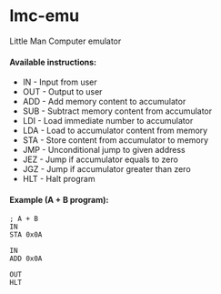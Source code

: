 # lmc-emu
Little Man Computer emulator

#### Available instructions:
* IN - Input from user
* OUT - Output to user
* ADD - Add memory content to accumulator
* SUB - Subtract memory content from accumulator
* LDI - Load immediate number to accumulator
* LDA - Load to accumulator content from memory
* STA - Store content from accumulator to memory
* JMP - Unconditional jump to given address
* JEZ - Jump if accumulator equals to zero
* JGZ - Jump if accumulator greater than zero
* HLT - Halt program

#### Example (A + B program):
```
; A + B
IN
STA 0x0A

IN
ADD 0x0A

OUT
HLT
```
